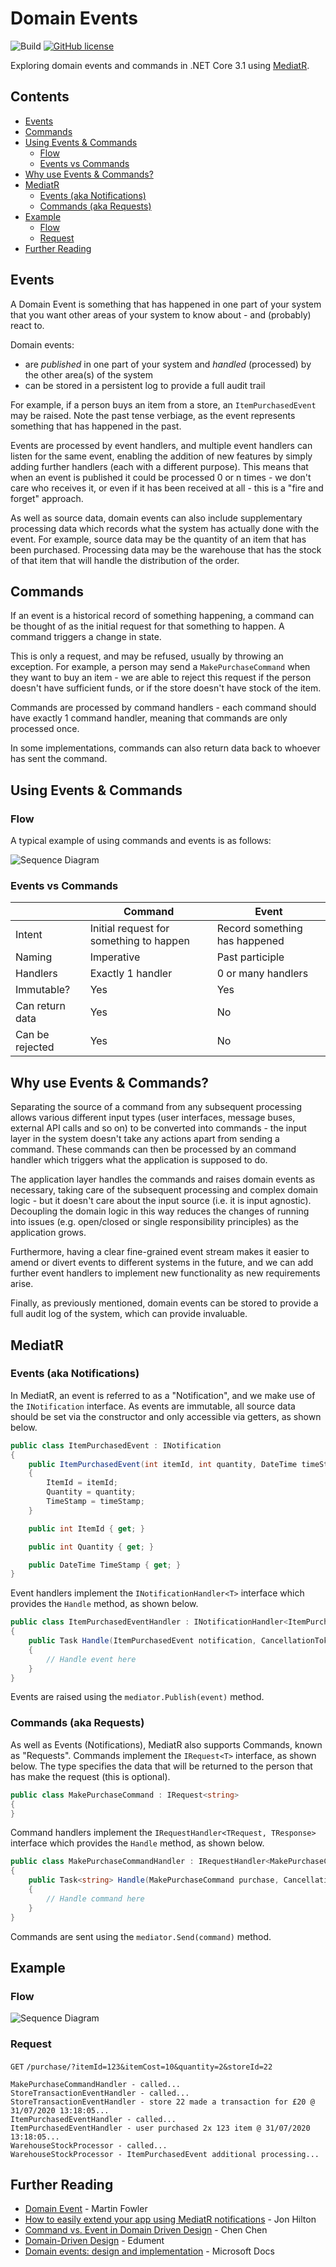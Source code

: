 # Domain Events
![Build](https://github.com/mikesuffield/DomainEvents/workflows/Build/badge.svg?branch=master&event=push)
[![GitHub license](https://img.shields.io/github/license/mikesuffield/DomainEvents?color=blue&label=License)](https://github.com/mikesuffield/DomainEvents/blob/master/LICENSE)

Exploring domain events and commands in .NET Core 3.1 using [MediatR](https://github.com/jbogard/MediatR/wiki).

## Contents
* [Events](#events)
* [Commands](#commands)
* [Using Events & Commands](#using-events-&-commands)
    * [Flow](#flow)
    * [Events vs Commands](#events-vs-commands)
* [Why use Events & Commands?](#why-use-events-&-commands?)
* [MediatR](#mediatr)
    * [Events (aka Notifications)](#events-aka-notifications)
    * [Commands (aka Requests)](#commands-aka-requests)
* [Example](#example)
    * [Flow](#flow-1)
    * [Request](#request)
* [Further Reading](#further-reading)

## Events

A Domain Event is something that has happened in one part of your system that you want other areas of your system to know about - and (probably) react to.

Domain events:
* are *published* in one part of your system and *handled* (processed) by the other area(s) of the system
* can be stored in a persistent log to provide a full audit trail

For example, if a person buys an item from a store, an `ItemPurchasedEvent` may be raised. Note the past tense verbiage, as the event represents something that has happened in the past.

Events are processed by event handlers, and multiple event handlers can listen for the same event, enabling the addition of new features by simply adding further handlers (each with a different purpose). This means that when an event is published it could be processed 0 or n times - we don't care who receives it, or even if it has been received at all - this is a "fire and forget" approach.

As well as source data, domain events can also include supplementary processing data which records what the system has actually done with the event. For example, source data may be the quantity of an item that has been purchased. Processing data may be the warehouse that has the stock of that item that will handle the distribution of the order.

## Commands

If an event is a historical record of something happening, a command can be thought of as the initial request for that something to happen. A command triggers a change in state.

This is only a request, and may be refused, usually by throwing an exception. For example, a person may send a `MakePurchaseCommand` when they want to buy an item - we are able to reject this request if the person doesn't have sufficient funds, or if the store doesn't have stock of the item.

Commands are processed by command handlers - each command should have exactly 1 command handler, meaning that commands are only processed once.

In some implementations, commands can also return data back to whoever has sent the command.

## Using Events & Commands

### Flow

A typical example of using commands and events is as follows:

![Sequence Diagram](https://github.com/mikesuffield/DomainEvents/raw/master/readme/ExampleSequenceDiagram.png)

### Events vs Commands

|                 | Command                                 | Event                         |
|-----------------|-----------------------------------------|-------------------------------|
| Intent          | Initial request for something to happen | Record something has happened |
| Naming          | Imperative                              | Past participle               |
| Handlers        | Exactly 1 handler                       | 0 or many handlers            |
| Immutable?      | Yes                                     | Yes                           |
| Can return data | Yes                                     | No                            |
| Can be rejected | Yes                                     | No                            |


## Why use Events & Commands?

Separating the source of a command from any subsequent processing allows various different input types (user interfaces, message buses, external API calls and so on) to be converted into commands - the input layer in the system doesn't take any actions apart from sending a command. These commands can then be processed by an command handler which triggers what the application is supposed to do.

The application layer handles the commands and raises domain events as necessary, taking care of the subsequent processing and complex domain logic - but it doesn't care about the input source (i.e. it is input agnostic). Decoupling the domain logic in this way reduces the changes of running into issues (e.g. open/closed or single responsibility principles) as the application grows. 

Furthermore, having a clear fine-grained event stream makes it easier to amend or divert events to different systems in the future, and we can add further event handlers to implement new functionality as new requirements arise.

Finally, as previously mentioned, domain events can be stored to provide a full audit log of the system, which can provide invaluable. 

## MediatR

### Events (aka Notifications)

In MediatR, an event is referred to as a "Notification", and we make use of the `INotification` interface. As events are immutable, all source data should be set via the constructor and only accessible via getters, as shown below.

```cs
public class ItemPurchasedEvent : INotification
{
    public ItemPurchasedEvent(int itemId, int quantity, DateTime timeStamp)
    {
        ItemId = itemId;
        Quantity = quantity;
        TimeStamp = timeStamp;
    }

    public int ItemId { get; }

    public int Quantity { get; }

    public DateTime TimeStamp { get; }
}
```
Event handlers implement the `INotificationHandler<T>` interface which provides the `Handle` method, as shown below. 

```cs
public class ItemPurchasedEventHandler : INotificationHandler<ItemPurchasedEvent>
{
    public Task Handle(ItemPurchasedEvent notification, CancellationToken cancellationToken)
    {
        // Handle event here
    }
}
```

Events are raised using the `mediator.Publish(event)` method.

### Commands (aka Requests)

As well as Events (Notifications), MediatR also supports Commands, known as "Requests". Commands implement the `IRequest<T>` interface, as shown below. The type specifies the data that will be returned to the person that has make the request (this is optional).

```cs
public class MakePurchaseCommand : IRequest<string>
{
}
```

Command handlers implement the `IRequestHandler<TRequest, TResponse>` interface which provides the `Handle` method, as shown below.

```cs
public class MakePurchaseCommandHandler : IRequestHandler<MakePurchaseCommand, string>
{
    public Task<string> Handle(MakePurchaseCommand purchase, CancellationToken cancellationToken)
    {
        // Handle command here
    }
}
```

Commands are sent using the `mediator.Send(command)` method.

## Example 

### Flow

![Sequence Diagram](https://github.com/mikesuffield/DomainEvents/raw/master/readme/SequenceDiagram.png)

### Request

`GET` `/purchase/?itemId=123&itemCost=10&quantity=2&storeId=22`
```
MakePurchaseCommandHandler - called...
StoreTransactionEventHandler - called...
StoreTransactionEventHandler - store 22 made a transaction for £20 @ 31/07/2020 13:18:05...
ItemPurchasedEventHandler - called...
ItemPurchasedEventHandler - user purchased 2x 123 item @ 31/07/2020 13:18:05...
WarehouseStockProcessor - called...
WarehouseStockProcessor - ItemPurchasedEvent additional processing...
```

## Further Reading

- [Domain Event](https://martinfowler.com/eaaDev/DomainEvent.html) - Martin Fowler
- [How to easily extend your app using MediatR notifications](https://jonhilton.net/2016/08/31/how-to-easily-extend-your-app-using-mediatr-notifications/) - Jon Hilton
- [Command vs. Event in Domain Driven Design](https://medium.com/ingeniouslysimple/command-vs-event-in-domain-driven-design-be6c45be52a9) - Chen Chen
- [Domain-Driven Design](https://cqrs.nu/Faq) - Edument
- [Domain events: design and implementation](https://docs.microsoft.com/en-us/dotnet/architecture/microservices/microservice-ddd-cqrs-patterns/domain-events-design-implementation) - Microsoft Docs

